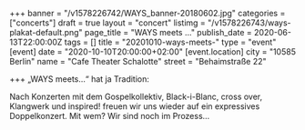 +++
banner = "/v1578226742/WAYS_banner-20180602.jpg"
categories = ["concerts"]
draft = true
layout = "concert"
listimg = "/v1578226743/ways-plakat-default.png"
page_title = "WAYS meets ..."
publish_date = 2020-06-13T22:00:00Z
tags = []
title = "20201010-ways-meets-"
type = "event"
[event]
date = "2020-10-10T20:00:00+02:00"
[event.location]
city = "10585 Berlin"
name = "Cafe Theater Schalotte"
street = "Behaimstraße 22"

+++
„WAYS meets…“  hat ja Tradition: 

Nach Konzerten mit dem Gospelkollektiv, Black-i-Blanc, cross over, Klangwerk und inspired! freuen wir uns wieder auf ein expressives Doppelkonzert. Mit wem? Wir sind noch im Prozess…